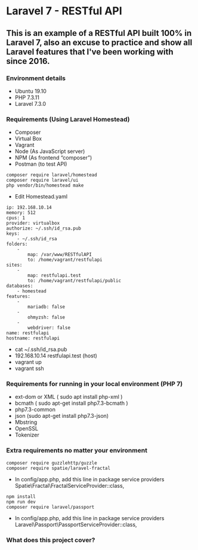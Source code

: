 # Laravel 7 - RESTful API

## This is an example of a RESTful API built 100% in Laravel 7, also an excuse to practice and show all Laravel features that I've been working with since 2016.

### Environment details

- Ubuntu 19.10
- PHP 7.3.11
- Laravel 7.3.0

### Requirements (Using Laravel Homestead)

- Composer
- Virtual Box
- Vagrant
- Node (As JavaScript server)
- NPM (As frontend “composer”)
- Postman (to test API)

```
composer require laravel/homestead
composer require laravel/ui
php vendor/bin/homestead make
```
- Edit Homestead.yaml

```
ip: 192.168.10.14
memory: 512
cpus: 1
provider: virtualbox
authorize: ~/.ssh/id_rsa.pub
keys:
    - ~/.ssh/id_rsa
folders:
    -
        map: /var/www/RESTfulAPI
        to: /home/vagrant/restfulapi
sites:
    -
        map: restfulapi.test
        to: /home/vagrant/restfulapi/public
databases:
    - homestead
features:
    -
        mariadb: false
    -
        ohmyzsh: false
    -
        webdriver: false
name: restfulapi
hostname: restfulapi

```
- cat ~/.ssh/id_rsa.pub
- 192.168.10.14 restfulapi.test (host)
- vagrant up
- vagrant ssh


### Requirements for running in your local environment (PHP 7)

- ext-dom or XML ( sudo apt install php-xml )
- bcmath ( sudo apt-get install php7.3-bcmath )
- php7.3-common 
- json (sudo apt-get install php7.3-json)
- Mbstring
- OpenSSL
- Tokenizer

### Extra requirements no matter your environment
```
composer require guzzlehttp/guzzle
composer require spatie/laravel-fractal
```
- In config/app.php, add this line in package service providers
Spatie\Fractal\FractalServiceProvider::class,
```
npm install
npm run dev
composer require laravel/passport
```
- In config/app.php, add this line in package service providers
Laravel\Passport\PassportServiceProvider::class,


### What does this project cover?
